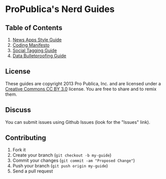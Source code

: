 # ProPublica's Nerd Guides

## Table of Contents

1. [News Apps Style Guide](news-apps.md)
2. [Coding Manifesto](coding.md)
3. [Social Tagging Guide](social-tags.html)
4. [Data Bulletproofing Guide](data-bulletproofing.md)

## License

These guides are copyright 2013 Pro Publica, Inc. and are licensed under a [Creative Commons CC BY 3.0](http://creativecommons.org/licenses/by/3.0/) license. You are free to share and to remix them.

## Discuss

You can submit issues using Github Issues (look for the "Issues" link).

## Contributing

1. Fork it
2. Create your branch (`git checkout -b my-guide`)
3. Commit your changes (`git commit -am "Proposed Change"`)
4. Push your branch (`git push origin my-guide`)
5. Send a pull request
